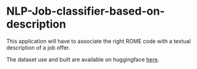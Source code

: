 # NLP-Job-classifier-based-on-description
This application will have to associate the right ROME code with a textual description of a job offer.

The dataset use and built are available on huggingface  [here](https://huggingface.co/datasets/oscarfossey/NLP_Pole_emploi/tree/main).
